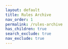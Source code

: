 ```yaml
---
layout: default
title: Rules Archive
nav_order: 1
permalink: /rules-archive
has_children: true
search_exclude: true
nav_exclude: true
---
```


